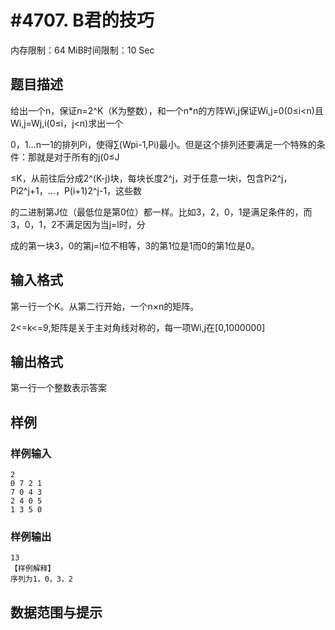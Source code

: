 # #4707. B君的技巧

内存限制：64 MiB时间限制：10 Sec

## 题目描述

给出一个n，保证n=2^K（K为整数），和一个n*n的方阵Wi,j保证Wi,j=0(0&le;i<n)且Wi,j=Wj,i(0&le;i，j<n)求出一个

0，1&hellip;n一1的排列Pi，使得&sum;(Wpi-1,Pi)最小。但是这个排列还要满足一个特殊的条件：那就是对于所有的j(0&le;J

&le;K，从前往后分成2^(K-j)块，每块长度2^j，对于任意一块i，包含Pi2^j，Pi2^j+1，&hellip;，P(i+1)2^j-1，这些数

的二进制第J位（最低位是第0位）都一样。比如3，2，0，1是满足条件的，而3，0，1，2不满足因为当j=l时，分

成的第一块3，0的第j=l位不相等，3的第1位是1而0的第1位是0。

## 输入格式

第一行一个K。从第二行开始，一个n&times;n的矩阵。

2<=k<=9,矩阵是关于主对角线对称的，每一项Wi,j在[0,1000000]

## 输出格式

第一行一个整数表示答案

## 样例

### 样例输入

    
    2
    0 7 2 1
    7 0 4 3
    2 4 0 5
    1 3 5 0
    

### 样例输出

    
    13
    【样例解释】
    序列为1，0，3，2
    
    

## 数据范围与提示

